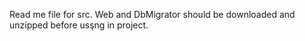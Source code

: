 Read me file for src.
Web and DbMigrator should be downloaded and unzipped before usşng in project.
